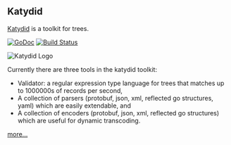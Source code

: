 ## Katydid

[Katydid](http://katydid.github.io) is a toolkit for trees.

[![GoDoc](https://godoc.org/github.com/katydid/validator-go?status.svg)](https://godoc.org/github.com/katydid/validator-go) [![Build Status](https://github.com/katydid/validator-go/actions/workflows/build.yml/badge.svg)](https://github.com/katydid/validator-go/actions)

![Katydid Logo](https://cdn.rawgit.com/katydid/katydid.github.io/main/logo.png)

Currently there are three tools in the katydid toolkit:

  * Validator: a regular expression type language for trees that matches up to 1000000s of records per second,
  * A collection of parsers (protobuf, json, xml, reflected go structures, yaml) which are easily extendable, and
  * A collection of encoders (protobuf, json, xml, reflected go structures) which are useful for dynamic transcoding.

[more...](http://katydid.github.io)